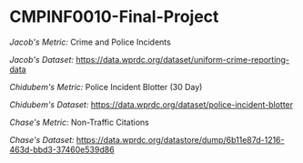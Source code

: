 # CMPINF0010-Final-Project

*Jacob's Metric:* Crime and Police Incidents

*Jacob's Dataset:* https://data.wprdc.org/dataset/uniform-crime-reporting-data

*Chidubem's Metric:* Police Incident Blotter (30 Day)

*Chidubem's Dataset:* https://data.wprdc.org/dataset/police-incident-blotter

*Chase's Metric:* Non-Traffic Citations

*Chase's Dataset:* https://data.wprdc.org/datastore/dump/6b11e87d-1216-463d-bbd3-37460e539d86
